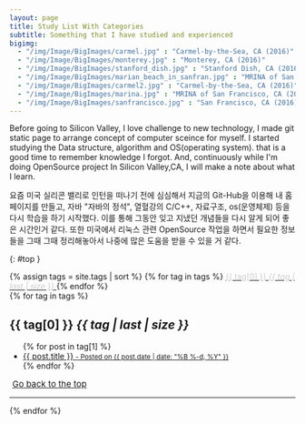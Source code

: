 ```yaml
---
layout: page
title: Study List With Categories
subtitle: Something that I have studied and experienced
bigimg: 
  - "/img/Image/BigImages/carmel.jpg" : "Carmel-by-the-Sea, CA (2016)"
  - "/img/Image/BigImages/monterey.jpg" : "Monterey, CA (2016)"
  - "/img/Image/BigImages/stanford_dish.jpg" : "Stanford Dish, CA (2016)"
  - "/img/Image/BigImages/marian_beach_in_sanfran.jpg" : "MRINA of San Francisco, CA (2016)"
  - "/img/Image/BigImages/carmel2.jpg" : "Carmel-by-the-Sea, CA (2016)"
  - "/img/Image/BigImages/marina.jpg" : "MRINA of San Francisco, CA (2016)"
  - "/img/Image/BigImages/sanfrancisco.jpg" : "San Francisco, CA (2016)"
---
```


Before going to Silicon Valley, I love challenge to new technology, I made git static page to arrange concept of computer sceince for myself. I started studying the Data structure, algorithm and OS(operating system). that is a good time to remember knowledge I forgot. And, continuously while I'm doing OpenSource project In Silicon Valley,CA, I will make a note about what I learn. 

요즘 미국 실리콘 밸리로 인턴을 떠나기 전에 심심해서 지금의 Git-Hub을 이용해 내 홈페이지를 만들고, 자바 "자바의 정석", 열혈강의 C/C++, 자료구조, os(운영체제) 등을 다시 학습을 하기 시작했다. 이를 통해 그동안 잊고 지냈던 개념들을 다시 알게 되어 좋은 시간인거 같다. 또한 미국에서 리눅스 관련 OpenSource 작업을 하면서 필요한 정보들을 그때 그때 정리해놓아서 나중에 많은 도움을 받을 수 있을 거 같다.

{: #top }

<!--
<div class="list-filters">
  <a href="/" class="list-filter filter-selected">All posts</a>
  <a href="/popular" class="list-filter">Most Popular</a>
  <a href="/tutorials" class="list-filter">Tutorials</a>
</div>
-->
<!-- I follow the file from cloudoftags file of my github(https://github.com/hyunyoung2/hyunyoung2.github.io/blob/master/cloudoftags.html)-->

<!-- this code from https://github.com/codinfox/codinfox-lanyon/blob/dev/blog/categories.html "-->

  <div class="blog-tags"> 
    {% assign tags = site.tags | sort %}
    {% for tag in tags %}
    <a href="#{{ tag[0] | slugify }}" class="btn btn-default" style="font-size: {{ tag | last | size  |  times: 4 | plus: 80  }}%">
      <span class="fa fa-folder-open"  style="color: #cccccc;"> <!-- I get rid of left option -->
        {{ tag[0] }} <i class="badge">{{ tag | last | size }}</i>
      </span>
    </a>
    {% endfor %}
 </div>
 
  <!--<hr/>--> <!-- margin-top and margin-bottom in main.css -->
  <div class="post-preview">
    {% for tag in tags %}
      <h2 id="{{ tag[0] | slugify }}"> {{ tag[0] }}  <i class="badge">{{ tag | last | size }}</i></h2> <!-- I added new class -->
        <ul class="later on"> <!-- post-subtitle -->
          {% for post in tag[1] %}
            <a class="post-subtitle" href="{{ site.baseurl }}{{ post.url }}">
              <li>
                {{ post.title }}
                <small class="post-meta"> - Posted on {{ post.date | date: "%B %-d, %Y" }}</small>
              </li>
            </a>
          {% endfor %}
        </ul>
        <a href="#top" class="btn btn-default" style="font-size: 15px; padding: 0px 5px;">
          <span class="fa fa-refresh"></span> Go back to the top
        </a> 
        <hr/> 
    {% endfor %}
    </div>     


